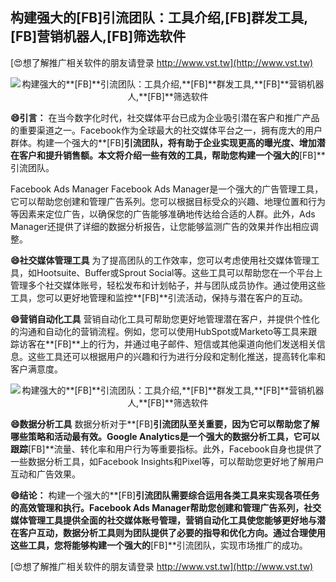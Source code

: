 ## **构建强大的**[FB]**引流团队：工具介绍,**[FB]**群发工具,**[FB]**营销机器人,**[FB]**筛选软件**

[😍想了解推广相关软件的朋友请登录 http://www.vst.tw](http://www.vst.tw)

 <center><img src="https://vst.tw/MP4/tuiguang/png/7.png" alt="构建强大的**[FB]**引流团队：工具介绍,**[FB]**群发工具,**[FB]**营销机器人,**[FB]**筛选软件"></center>

**😄引言：**
在当今数字化时代，社交媒体平台已成为企业吸引潜在客户和推广产品的重要渠道之一。Facebook作为全球最大的社交媒体平台之一，拥有庞大的用户群体。构建一个强大的**[FB]**引流团队，将有助于企业实现更高的曝光度、增加潜在客户和提升销售额。本文将介绍一些有效的工具，帮助您构建一个强大的**[FB]**引流团队。

Facebook Ads Manager
Facebook Ads Manager是一个强大的广告管理工具，它可以帮助您创建和管理广告系列。您可以根据目标受众的兴趣、地理位置和行为等因素来定位广告，以确保您的广告能够准确地传达给合适的人群。此外，Ads Manager还提供了详细的数据分析报告，让您能够监测广告的效果并作出相应调整。

**😄社交媒体管理工具**
为了提高团队的工作效率，您可以考虑使用社交媒体管理工具，如Hootsuite、Buffer或Sprout Social等。这些工具可以帮助您在一个平台上管理多个社交媒体账号，轻松发布和计划帖子，并与团队成员协作。通过使用这些工具，您可以更好地管理和监控**[FB]**引流活动，保持与潜在客户的互动。

**😄营销自动化工具**
营销自动化工具可帮助您更好地管理潜在客户，并提供个性化的沟通和自动化的营销流程。例如，您可以使用HubSpot或Marketo等工具来跟踪访客在**[FB]**上的行为，并通过电子邮件、短信或其他渠道向他们发送相关信息。这些工具还可以根据用户的兴趣和行为进行分段和定制化推送，提高转化率和客户满意度。

 <center><img src="https://vst.tw/MP4/tuiguang/png/7.png" alt="构建强大的**[FB]**引流团队：工具介绍,**[FB]**群发工具,**[FB]**营销机器人,**[FB]**筛选软件"></center>

**😄数据分析工具**
数据分析对于**[FB]**引流团队至关重要，因为它可以帮助您了解哪些策略和活动最有效。Google Analytics是一个强大的数据分析工具，它可以跟踪**[FB]**流量、转化率和用户行为等重要指标。此外，Facebook自身也提供了一些数据分析工具，如Facebook Insights和Pixel等，可以帮助您更好地了解用户互动和广告效果。

**😄结论：**
构建一个强大的**[FB]**引流团队需要综合运用各类工具来实现各项任务的高效管理和执行。Facebook Ads Manager帮助您创建和管理广告系列，社交媒体管理工具提供全面的社交媒体账号管理，营销自动化工具使您能够更好地与潜在客户互动，数据分析工具则为团队提供了必要的指导和优化方向。通过合理使用这些工具，您将能够构建一个强大的**[FB]**引流团队，实现市场推广的成功。

[😍想了解推广相关软件的朋友请登录 http://www.vst.tw](http://www.vst.tw)



